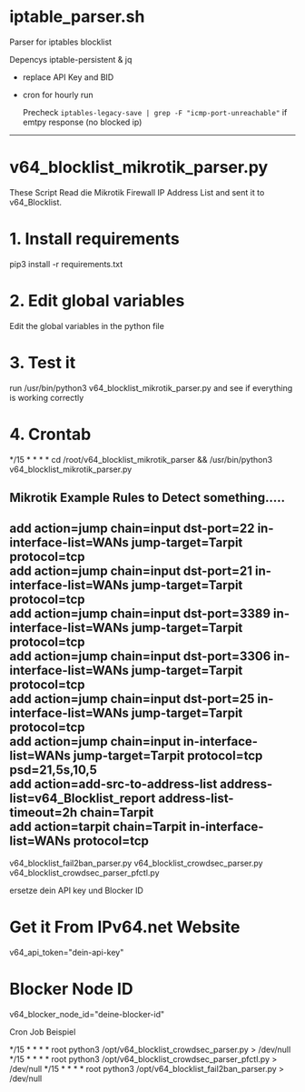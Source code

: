 # iptable_parser.sh

Parser for iptables blocklist

Depencys iptable-persistent & jq

* replace API Key and BID
* cron for hourly run

  Precheck `iptables-legacy-save | grep -F "icmp-port-unreachable"` if emtpy response (no blocked ip)

------------------------------------
# v64_blocklist_mikrotik_parser.py
These Script Read die Mikrotik Firewall IP Address List and sent it to v64_Blocklist.

# 1. Install requirements

pip3 install -r requirements.txt

# 2. Edit global variables

Edit the global variables in the python file

# 3. Test it

run /usr/bin/python3 v64_blocklist_mikrotik_parser.py and see if everything is working correctly

# 4. Crontab
*/15 * * * * cd /root/v64_blocklist_mikrotik_parser && /usr/bin/python3 v64_blocklist_mikrotik_parser.py

## Mikrotik Example Rules to Detect something.....

add action=jump chain=input dst-port=22 in-interface-list=WANs jump-target=Tarpit protocol=tcp  
add action=jump chain=input dst-port=21 in-interface-list=WANs jump-target=Tarpit protocol=tcp  
add action=jump chain=input dst-port=3389 in-interface-list=WANs jump-target=Tarpit protocol=tcp  
add action=jump chain=input dst-port=3306 in-interface-list=WANs jump-target=Tarpit protocol=tcp  
add action=jump chain=input dst-port=25 in-interface-list=WANs jump-target=Tarpit protocol=tcp  
add action=jump chain=input in-interface-list=WANs jump-target=Tarpit protocol=tcp psd=21,5s,10,5  
add action=add-src-to-address-list address-list=v64_Blocklist_report address-list-timeout=2h chain=Tarpit  
add action=tarpit chain=Tarpit in-interface-list=WANs protocol=tcp  
------------------------------------

v64_blocklist_fail2ban_parser.py
v64_blocklist_crowdsec_parser.py
v64_blocklist_crowdsec_parser_pfctl.py

ersetze dein API key und Blocker ID

# Get it From IPv64.net Website
v64_api_token="dein-api-key"
# Blocker Node ID
v64_blocker_node_id="deine-blocker-id"

Cron Job Beispiel

*/15 *	* * *	root    python3 /opt/v64_blocklist_crowdsec_parser.py > /dev/null
*/15 *	* * *	root    python3 /opt/v64_blocklist_crowdsec_parser_pfctl.py > /dev/null
*/15 *	* * *	root    python3 /opt/v64_blocklist_fail2ban_parser.py > /dev/null
